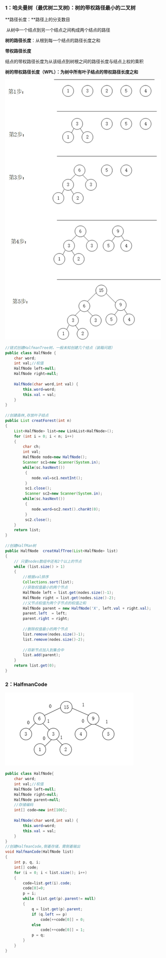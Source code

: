 ### 1：哈夫曼树（最优树二叉树)：树的带权路径最小的二叉树

**路径长度：**路径上的分支数目

​	从树中一个结点到另一个结点之间构成两个结点的路径

**树的路径长度**：从根到每一个结点的路径长度之和

**带权路径长度**

结点的带权路径长度为从该结点到树根之间的路径长度与结点上权的乘积

**树的带权路径长度（WPL）：**为树中所有叶子结点的**带权路径长度之和**

![构键Halfman.png](https://github.com/likang315/Algorithms-and-Data-Structures/blob/master/11%EF%BC%9A%E8%B4%AA%E5%BF%83%E7%AE%97%E6%B3%95%EF%BC%8C%E5%9B%9E%E6%BA%AF%E7%AE%97%E6%B3%95/%E6%9E%84%E9%94%AEHalfman.png?raw=true)

```java
//链式创建HalfmanTree树，一般未知创建几个结点（装箱问题）
public class HalfNode {
	char word;
	int val;//权值
	HalfNode left=null;
	HalfNode right=null;
    
    HalfNode(char word,int val) {
        this.word=word;
        this.val = val;
    }
}

//创建森林,存放叶子结点
public List creatForest(int n) 
{
	List<HalfNode> list=new LinkList<HalfNode>();
	for (int i = 0; i < n; i++) 
	{
		char ch;
		int val;
		HalfNode node=new HalfNode();
		Scanner sc1=new Scanner(System.in);
		while(sc.hasNext())
         {
            node.val=sc1.nextInt();
         }
         sc1.close();
         Scanner sc2=new Scanner(System.in);
		while(sc.hasNext())
         {
            node.word=sc2.next().charAt(0);
         }
         sc2.close();
	}
	return list;
}

//创建HalfMan树
public HalfNode  creatHalfTree(List<HalfNode> list) 
{
    // 只要nodes数组中还有2个以上的节点
    while (list.size() > 1)
    {
        //根据val排序
        Collections.sort(list);
        //获取权值最小的两个节点
        HalfNode left = list.get(nodes.size()-1);
        HalfNode right = list.get(nodes.size()-2);
        //父节点权值为两个子节点的权值之和
        HalfNode parent = new HalfNode('X', left.val + right.val);
        parent.left  = left;
        parent.right = right;

        //删除权值最小的两个节点
        list.remove(nodes.size()-1);
        list.remove(nodes.size()-2);

        //将新节点加入到集合中
        list.add(parent);
    }
	return list.get(0);
}
```

### 2：HalfmanCode

![HalfmanCode.png](https://github.com/likang315/Algorithms-and-Data-Structures/blob/master/11%EF%BC%9A%E8%B4%AA%E5%BF%83%E7%AE%97%E6%B3%95%EF%BC%8C%E5%9B%9E%E6%BA%AF%E7%AE%97%E6%B3%95/HalfmanCode.png?raw=true)

```java
public class HalfNode{
	char word;
	int val;//权值
	HalfNode left=null;
	HalfNode right=null;
	HalfNode parent=null;
    //存储编码
    int[] code=new int[100]; 
    
    HalfNode(char word,int val) {
        this.word=word;
        this.val = val;
    }
}
//创建HalfmanCode,倒着存储，需倒着输出
void HalfmanCode(HalfNode list)
{
	int p, q, i;
	int[] code;
	for (i = 0; i < list.size(); i++)
	{
		code=list.get(i).code;
		code[0]=0;
		p = i;
		while (list.get(p).parent!= null)
		{
			q = list.get(p).parent;
			if (q.left == p)
				code[++code[0]] = 0;
			else
				code[++code[0]] = 1;
			p = q;
		}
	}
}
```






